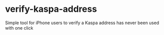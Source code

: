 # verify-kaspa-address
Simple tool for iPhone users to verify a Kaspa address has never been used with one click
